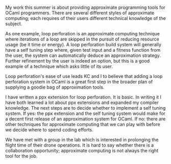 My work this summer is about providing approximate programming tools for OCaml programmers. There are several different styles of approximate computing; each requires of their users different technical knowledge of the subject.

As one example, loop perforation is an approximate computing technique where iterations of a loop are skipped in the pursuit of reducing resource usage (be it time or energy). A loop perforation build system will generally have a self tuning step where, given test input and a fitness function from the user, the system can automatically deduce an approximation strategy. Further refinement by the user is indeed an option, but this is a good example of a technique which asks little of its user.

Loop perforation's ease of use leads KC and I to believe that adding a loop perforation system in OCaml is a great first step in the broader plan of supplying a goodie bag of approximation tools.

I have written a ppx extension for loop perforation. It is basic. In writing it I have both learned a lot about ppx extensions and expanded my compiler knowledge. The next steps are to decide whether to implement a self tuning system. If yes: the ppx extension and the self tuning system would make for a decent first release of an approximation system for OCaml. If no: there are other techniques for approximate computing that we can play with before we decide where to spend coding efforts.

We have met with a group in the lab which is interested in prolonging the flight time of their drone operations. It is hard to say whether there is a collaboration opportunity; approximate computing is not always the right tool for the job.
